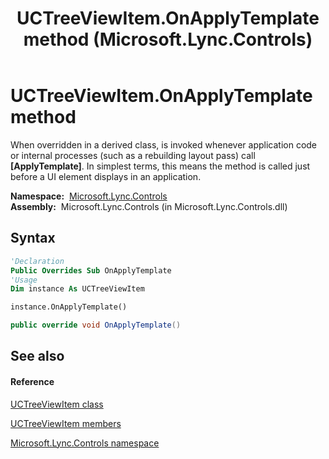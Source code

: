 ﻿---
title: UCTreeViewItem.OnApplyTemplate method  (Microsoft.Lync.Controls)
TOCTitle: 'OnApplyTemplate method '
ms:assetid: M:Microsoft.Lync.Controls.UCTreeViewItem.OnApplyTemplate_DI_3_UC_OCS14MrefLyncWPF
ms:mtpsurl: https://msdn.microsoft.com/en-us/library/microsoft.lync.controls.uctreeviewitem.onapplytemplate_di_3_uc_ocs14mreflyncwpf(v=office.15)
ms:contentKeyID: 48597534
ms.date: 07/28/2014
mtps_version: v=office.15
f1_keywords:
- Microsoft.Lync.Controls.UCTreeViewItem.OnApplyTemplate
dev_langs:
- CSharp
- JScript
- VB
- other
---

# UCTreeViewItem.OnApplyTemplate method

When overridden in a derived class, is invoked whenever application code or internal processes (such as a rebuilding layout pass) call **\[ApplyTemplate\]**. In simplest terms, this means the method is called just before a UI element displays in an application.

**Namespace:**  [Microsoft.Lync.Controls](microsoft-lync-controls-namespace_1.md)  
**Assembly:**  Microsoft.Lync.Controls (in Microsoft.Lync.Controls.dll)

## Syntax

``` vb
'Declaration
Public Overrides Sub OnApplyTemplate
'Usage
Dim instance As UCTreeViewItem

instance.OnApplyTemplate()
```

``` csharp
public override void OnApplyTemplate()
```

## See also

#### Reference

[UCTreeViewItem class](uctreeviewitem-class-microsoft-lync-controls_1.md)

[UCTreeViewItem members](uctreeviewitem-members-microsoft-lync-controls_1.md)

[Microsoft.Lync.Controls namespace](microsoft-lync-controls-namespace_1.md)

